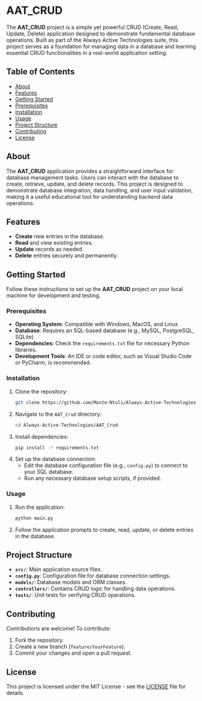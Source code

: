 # AAT_CRUD

The **AAT_CRUD** project is a simple yet powerful CRUD (Create, Read, Update, Delete) application designed to demonstrate fundamental database operations. Built as part of the Always Active Technologies suite, this project serves as a foundation for managing data in a database and learning essential CRUD functionalities in a real-world application setting.

## Table of Contents
- [About](#about)
- [Features](#features)
- [Getting Started](#getting-started)
- [Prerequisites](#prerequisites)
- [Installation](#installation)
- [Usage](#usage)
- [Project Structure](#project-structure)
- [Contributing](#contributing)
- [License](#license)

## About

The **AAT_CRUD** application provides a straightforward interface for database management tasks. Users can interact with the database to create, retrieve, update, and delete records. This project is designed to demonstrate database integration, data handling, and user input validation, making it a useful educational tool for understanding backend data operations.

## Features
- **Create** new entries in the database.
- **Read** and view existing entries.
- **Update** records as needed.
- **Delete** entries securely and permanently.

## Getting Started

Follow these instructions to set up the **AAT_CRUD** project on your local machine for development and testing.

### Prerequisites
- **Operating System**: Compatible with Windows, MacOS, and Linux
- **Database**: Requires an SQL-based database (e.g., MySQL, PostgreSQL, SQLite)
- **Dependencies**: Check the `requirements.txt` file for necessary Python libraries.
- **Development Tools**: An IDE or code editor, such as Visual Studio Code or PyCharm, is recommended.

### Installation
1. Clone the repository:
   ```bash
   git clone https://github.com/Monte-Ntuli/Always-Active-Technologies.git
   ```
2. Navigate to the `AAT_Crud` directory:
   ```bash
   cd Always-Active-Technologies/AAT_Crud
   ```
3. Install dependencies:
   ```bash
   pip install -r requirements.txt
   ```
4. Set up the database connection:
   - Edit the database configuration file (e.g., `config.py`) to connect to your SQL database.
   - Run any necessary database setup scripts, if provided.

### Usage

1. Run the application:
   ```bash
   python main.py
   ```
2. Follow the application prompts to create, read, update, or delete entries in the database.

## Project Structure
- **`src/`**: Main application source files.
- **`config.py`**: Configuration file for database connection settings.
- **`models/`**: Database models and ORM classes.
- **`controllers/`**: Contains CRUD logic for handling data operations.
- **`tests/`**: Unit tests for verifying CRUD operations.

## Contributing
Contributions are welcome! To contribute:
1. Fork the repository.
2. Create a new branch (`feature/YourFeature`).
3. Commit your changes and open a pull request.

## License
This project is licensed under the MIT License - see the [LICENSE](LICENSE) file for details.
